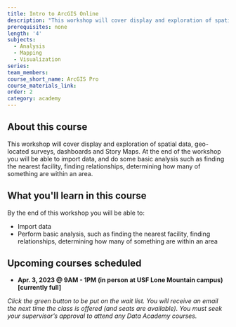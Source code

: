 ```yaml
---
title: Intro to ArcGIS Online
description: "This workshop will cover display and exploration of spatial data, geo-located surveys, dashboards and Story Maps. At the end of\_the workshop you will be able to import data, and do some basic analysis such as finding the nearest facility, finding relationships, determining how many of something are within an area."
prerequisites: none
length: '4'
subjects:
  - Analysis
  - Mapping
  - Visualization
series:
team_members:
course_short_name: ArcGIS Pro
course_materials_link:
order: 2
category: academy
---
```

## About this course

This workshop will cover display and exploration of spatial data, geo-located surveys, dashboards and Story Maps. At the end of the workshop you will be able to import data, and do some basic analysis such as finding the nearest facility, finding relationships, determining how many of something are within an area.

## What you'll learn in this course

By the end of this workshop you will be able to:

* Import data
* Perform basic analysis, such as finding the nearest facility, finding relationships, determining how many of something are within an area

## Upcoming courses scheduled

* **Apr. 3, 2023 @ 9AM - 1PM (in person at USF Lone Mountain campus) \[currently full\]**

*Click the green button to be put on the wait list. You will receive an email the next time the class is offered (and seats are available). You must seek your supervisor’s approval to attend any Data Academy courses.*